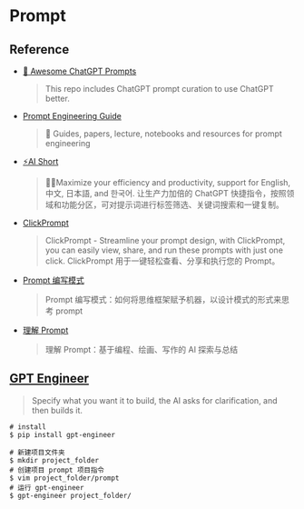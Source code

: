 # Prompt

## Reference

- [🧠 Awesome ChatGPT Prompts](https://github.com/f/awesome-chatgpt-prompts)
    > This repo includes ChatGPT prompt curation to use ChatGPT better.
- [Prompt Engineering Guide](https://github.com/dair-ai/Prompt-Engineering-Guide)
    > 🐙 Guides, papers, lecture, notebooks and resources for prompt engineering
- [⚡️AI Short](https://github.com/rockbenben/ChatGPT-Shortcut)
    > 🚀💪Maximize your efficiency and productivity, support for English, 中文, 日本語, and 한국어. 让生产力加倍的 ChatGPT 快捷指令，按照领域和功能分区，可对提示词进行标签筛选、关键词搜索和一键复制。
- [ClickPrompt](https://github.com/prompt-engineering/click-prompt)
    > ClickPrompt - Streamline your prompt design, with ClickPrompt, you can easily view, share, and run these prompts with just one click. ClickPrompt 用于一键轻松查看、分享和执行您的 Prompt。
- [Prompt 编写模式](https://github.com/prompt-engineering/prompt-patterns)
    > Prompt 编写模式：如何将思维框架赋予机器，以设计模式的形式来思考 prompt
- [理解 Prompt](https://github.com/prompt-engineering/understand-prompt)
    > 理解 Prompt：基于编程、绘画、写作的 AI 探索与总结


## [GPT Engineer](https://github.com/AntonOsika/gpt-engineer)
> Specify what you want it to build, the AI asks for clarification, and then builds it.

```shell
# install 
$ pip install gpt-engineer

# 新建项目文件夹
$ mkdir project_folder
# 创建项目 prompt 项目指令
$ vim project_folder/prompt
# 运行 gpt-engineer
$ gpt-engineer project_folder/
```